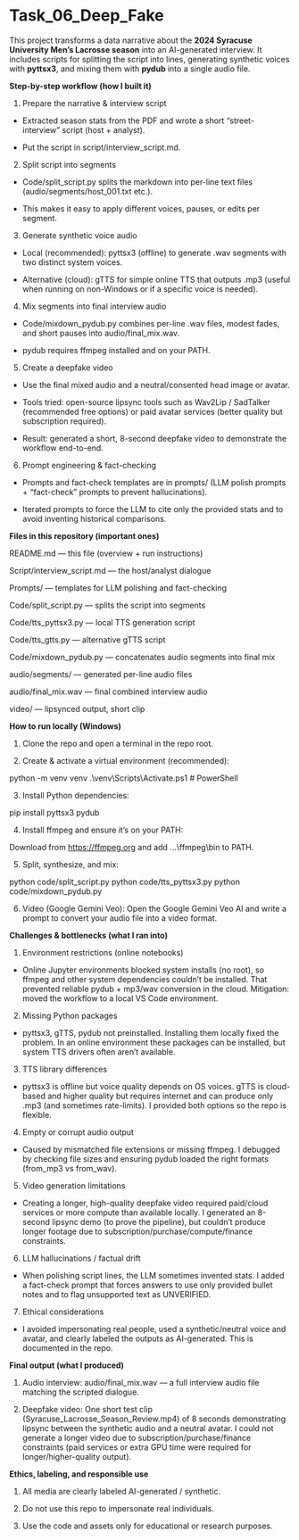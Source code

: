# Task_06_Deep_Fake

This project transforms a data narrative about the **2024 Syracuse University Men’s Lacrosse season** into an AI-generated interview. It includes scripts for splitting the script into lines, generating synthetic voices with **pyttsx3**, and mixing them with **pydub** into a single audio file.  


**Step-by-step workflow (how I built it)**

1. Prepare the narrative & interview script

* Extracted season stats from the PDF and wrote a short “street-interview” script (host + analyst).

* Put the script in script/interview_script.md.

2. Split script into segments

* Code/split_script.py splits the markdown into per-line text files (audio/segments/host_001.txt etc.).

* This makes it easy to apply different voices, pauses, or edits per segment.

3. Generate synthetic voice audio

* Local (recommended): pyttsx3 (offline) to generate .wav segments with two distinct system voices.

* Alternative (cloud): gTTS for simple online TTS that outputs .mp3 (useful when running on non-Windows or if a specific voice is needed).

4. Mix segments into final interview audio

* Code/mixdown_pydub.py combines per-line .wav files, modest fades, and short pauses into audio/final_mix.wav.

* pydub requires ffmpeg installed and on your PATH.

5. Create a deepfake video

* Use the final mixed audio and a neutral/consented head image or avatar.

* Tools tried: open-source lipsync tools such as Wav2Lip / SadTalker (recommended free options) or paid avatar services (better quality but subscription required).

* Result: generated a short, 8-second deepfake video to demonstrate the workflow end-to-end.

6. Prompt engineering & fact-checking

* Prompts and fact-check templates are in prompts/ (LLM polish prompts + “fact-check” prompts to prevent hallucinations).

* Iterated prompts to force the LLM to cite only the provided stats and to avoid inventing historical comparisons.


**Files in this repository (important ones)**

README.md — this file (overview + run instructions)

Script/interview_script.md — the host/analyst dialogue

Prompts/ — templates for LLM polishing and fact-checking

Code/split_script.py — splits the script into segments

Code/tts_pyttsx3.py — local TTS generation script

Code/tts_gtts.py — alternative gTTS script 

Code/mixdown_pydub.py — concatenates audio segments into final mix

audio/segments/ — generated per-line audio files

audio/final_mix.wav — final combined interview audio

video/ — lipsynced output, short clip


**How to run locally (Windows)**

1. Clone the repo and open a terminal in the repo root.

2. Create & activate a virtual environment (recommended):

python -m venv venv
.\venv\Scripts\Activate.ps1   # PowerShell

3. Install Python dependencies:

pip install pyttsx3 pydub

4. Install ffmpeg and ensure it’s on your PATH:

Download from https://ffmpeg.org
 and add ...\ffmpeg\bin to PATH.

5. Split, synthesize, and mix:

python code/split_script.py
python code/tts_pyttsx3.py
python code/mixdown_pydub.py

6. Video (Google Gemini Veo): Open the Google Gemini Veo AI and write a prompt to convert your audio file into a video format.


**Challenges & bottlenecks (what I ran into)**
1. Environment restrictions (online notebooks)

* Online Jupyter environments blocked system installs (no root), so ffmpeg and other system dependencies couldn’t be installed. That prevented reliable pydub + mp3/wav conversion in the cloud. Mitigation: moved the workflow to a local VS Code environment.

2. Missing Python packages

* pyttsx3, gTTS, pydub not preinstalled. Installing them locally fixed the problem. In an online environment these packages can be installed, but system TTS drivers often aren’t available.

3. TTS library differences

* pyttsx3 is offline but voice quality depends on OS voices. gTTS is cloud-based and higher quality but requires internet and can produce only .mp3 (and sometimes rate-limits). I provided both options so the repo is flexible.

4. Empty or corrupt audio output

* Caused by mismatched file extensions or missing ffmpeg. I debugged by checking file sizes and ensuring pydub loaded the right formats (from_mp3 vs from_wav).

5. Video generation limitations

* Creating a longer, high-quality deepfake video required paid/cloud services or more compute than available locally. I generated an 8-second lipsync demo (to prove the pipeline), but couldn’t produce longer footage due to subscription/purchase/compute/finance constraints.

6. LLM hallucinations / factual drift

* When polishing script lines, the LLM sometimes invented stats. I added a fact-check prompt that forces answers to use only provided bullet notes and to flag unsupported text as UNVERIFIED.

7. Ethical considerations

* I avoided impersonating real people, used a synthetic/neutral voice and avatar, and clearly labeled the outputs as AI-generated. This is documented in the repo.


**Final output (what I produced)**

1. Audio interview: audio/final_mix.wav — a full interview audio file matching the scripted dialogue.

2. Deepfake video: One short test clip (Syracuse_Lacrosse_Season_Review.mp4) of 8 seconds demonstrating lipsync between the synthetic audio and a neutral avatar. I could not generate a longer video due to subscription/purchase/finance constraints (paid services or extra GPU time were required for longer/higher-quality output).


**Ethics, labeling, and responsible use**

1. All media are clearly labeled AI-generated / synthetic.

2. Do not use this repo to impersonate real individuals.

3. Use the code and assets only for educational or research purposes.

